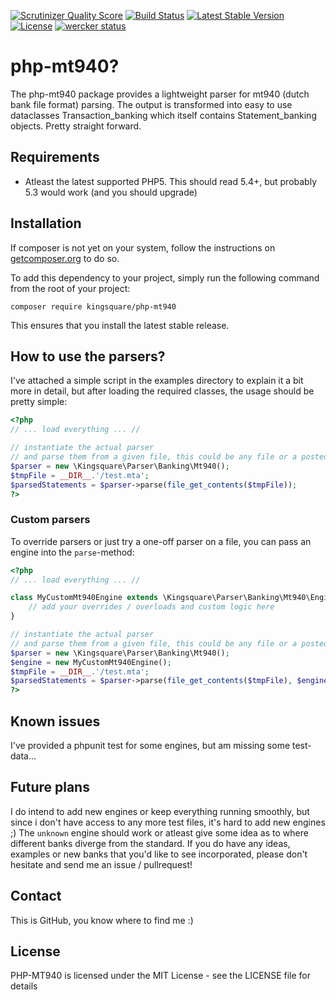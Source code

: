 [![Scrutinizer Quality Score](https://scrutinizer-ci.com/g/fruitl00p/php-mt940/badges/quality-score.png?s=1f4b01cd64b366d6fdfe942e042739902cd4e7cd)](https://scrutinizer-ci.com/g/fruitl00p/php-mt940/)
[![Build Status](https://travis-ci.org/fruitl00p/php-mt940.png?branch=master)](https://travis-ci.org/fruitl00p/php-mt940)
[![Latest Stable Version](https://poser.pugx.org/kingsquare/php-mt940/v/stable.png)](https://packagist.org/packages/kingsquare/php-mt940)
[![License](https://poser.pugx.org/kingsquare/php-mt940/license.png)](https://packagist.org/packages/kingsquare/php-mt940)
[![wercker status](https://app.wercker.com/status/1b20215cc9fee0e4effbe7ad81da1328/s/ "wercker status")](https://app.wercker.com/project/bykey/1b20215cc9fee0e4effbe7ad81da1328)

# php-mt940?
The php-mt940 package provides a lightweight parser for mt940 (dutch bank file format) parsing. The output
is transformed into easy to use dataclasses Transaction_banking which itself contains Statement_banking objects. Pretty
straight forward.

## Requirements
* Atleast the latest supported PHP5. This should read 5.4+, but probably 5.3 would work (and you should upgrade)

## Installation
If composer is not yet on your system, follow the instructions on [getcomposer.org](https://getcomposer.org/doc/00-intro.md#installation-linux-unix-osx) to do so.

To add this dependency to your project, simply run the following command from the root of your project:

``` composer require kingsquare/php-mt940 ```

This ensures that you install the latest stable release.

## How to use the parsers?
I've attached a simple script in the examples directory to explain it a bit more in detail, but after loading the
required classes, the usage should be pretty simple:

```php
<?php
// ... load everything ... //

// instantiate the actual parser
// and parse them from a given file, this could be any file or a posted string
$parser = new \Kingsquare\Parser\Banking\Mt940();
$tmpFile = __DIR__.'/test.mta';
$parsedStatements = $parser->parse(file_get_contents($tmpFile));
?>
```

### Custom parsers
To override parsers or just try a one-off parser on a file, you can pass an engine into the `parse`-method:

```php
<?php
// ... load everything ... //

class MyCustomMt940Engine extends \Kingsquare\Parser\Banking\Mt940\Engine {
    // add your overrides / overloads and custom logic here
}

// instantiate the actual parser
// and parse them from a given file, this could be any file or a posted string
$parser = new \Kingsquare\Parser\Banking\Mt940();
$engine = new MyCustomMt940Engine();
$tmpFile = __DIR__.'/test.mta';
$parsedStatements = $parser->parse(file_get_contents($tmpFile), $engine);
?>
```

## Known issues
I've provided a phpunit test for some engines, but am missing some test-data...

## Future plans
I do intend to add new engines or keep everything running smoothly, but since i don't have access to any more test files, it's hard to add new engines ;) The `unknown` engine should work or atleast give some idea as to where different banks diverge from the standard. If you do have any ideas, examples or new banks that you'd like to see incorporated, please don't hesitate and send me an issue / pullrequest!

## Contact
This is GitHub, you know where to find me :)

## License
PHP-MT940 is licensed under the MIT License - see the LICENSE file for details
